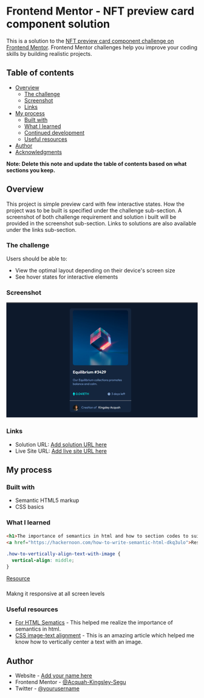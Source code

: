 # Frontend Mentor - NFT preview card component solution

This is a solution to the [NFT preview card component challenge on Frontend Mentor](https://www.frontendmentor.io/challenges/nft-preview-card-component-SbdUL_w0U). Frontend Mentor challenges help you improve your coding skills by building realistic projects. 

## Table of contents

- [Overview](#overview)
  - [The challenge](#the-challenge)
  - [Screenshot](#screenshot)
  - [Links](#links)
- [My process](#my-process)
  - [Built with](#built-with)
  - [What I learned](#what-i-learned)
  - [Continued development](#continued-development)
  - [Useful resources](#useful-resources)
- [Author](#author)
- [Acknowledgments](#acknowledgments)

**Note: Delete this note and update the table of contents based on what sections you keep.**

## Overview
This project is simple preview card with few interactive states.
How the project was to be built is specified under the challenge sub-section.
A screenshot of both challenge requirement and solution i built will be provided in the screenshot sub-section.
Links to solutions are also available under the links sub-section.

### The challenge

Users should be able to:

- View the optimal layout depending on their device's screen size
- See hover states for interactive elements

### Screenshot

![My solution](./images/screenshot.png)

### Links

- Solution URL: [Add solution URL here](https://your-solution-url.com)
- Live Site URL: [Add live site URL here](https://your-live-site-url.com)

## My process

### Built with

- Semantic HTML5 markup
- CSS basics

### What I learned

```html
<h1>The importance of semantics in html and how to section codes to suit semantics</h1>
<a href="https://hackernoon.com/how-to-write-semantic-html-dkq3ulo">Resource</a>
```
```css
.how-to-vertically-align-text-with-image {
  vertical-align: middle;
}
```
[Resource](https://developer.mozilla.org/en-US/docs/Web/CSS/vertical-align#vertical_alignment_in_a_line_box)

###
Makng it responsive at all screen levels
### Useful resources

- [For HTML Sematics](https://hackernoon.com/how-to-write-semantic-html-dkq3ulo) - This helped me realize the importance of semantics in html.
- [CSS image-text alignment](https://developer.mozilla.org/en-US/docs/Web/CSS/vertical-align#vertical_alignment_in_a_line_box) - This is an amazing article which helped me know how to vertically center a text with an image.

## Author

- Website - [Add your name here](https://www.your-site.com)
- Frontend Mentor - [@Acquah-Kingsley-Segu](https://www.frontendmentor.io/profile/Acquah-Kingsley-Segu)
- Twitter - [@yourusername](https://www.twitter.com/yourusername)

